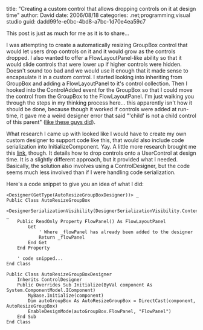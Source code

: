 
title: "Creating a custom control that allows dropping controls on it at design time"
author: David
date: 2006/08/18
categories: .net;programming;visual studio
guid: dadd99fe-e0bc-4bd8-a7bc-1d70e4ea59c7

This post is just as much for me as it is to share...

I was attempting to create a automatically resizing GroupBox control that would let users drop controls on it and it would grow as the controls dropped. I also wanted to offer a FlowLayoutPanel-like ability so that it would slide controls that were lower up if higher controls were hidden. Doesn't sound too bad and we would use it enough that it made sense to encapsulate it in a custom control. I started looking into inheriting from GroupBox and adding a FlowLayoutPanel to it's control collection. Then I hooked into the ControlAdded event for the GroupBox so that I could move the control from the GroupBox to the FlowLayoutPanel. I'm just walking you through the steps in my thinking process here... this apparently isn't how it should be done, because though it worked if controls were added at run-time, it gave me a weird designer error that said "'child' is not a child control of this parent" ([like these guys did](http://forums.microsoft.com/MSDN/ShowPost.aspx?PostID=155600&SiteID=1)).

What research I came up with looked like I would have to create my own custom designer to support code like this, that would also include code serialization into InitializeComponent. Yay. A little more research brought me this [link](http://blogs.msdn.com/subhagpo/archive/2005/03/21/399782.aspx), though. It details how to drop controls onto a UserControl at design time. It is a slightly different approach, but it provided what I needed. Basically, the solution also involves using a ControlDesigner, but the code seems much less involved than if I were handling code serialization.

Here's a code snippet to give you an idea of what I did:

    <Designer(GetType(AutoResizeGroupBoxDesigner))> _
    Public Class AutoResizeGroupBox
        <DesignerSerializationVisibility(DesignerSerializationVisibility.Content)> _
        Public ReadOnly Property FlowPanel() As FlowLayoutPanel
            Get
                ' Where _flowPanel has already been added to the designer
                Return _flowPanel
            End Get
        End Property

        ' code snipped...
    End Class

    Public Class AutoResizeGroupBoxDesigner
        Inherits ControlDesigner
        Public Overrides Sub Initialize(ByVal component As System.ComponentModel.IComponent)
            MyBase.Initialize(component)
            Dim autoGroupBox As AutoResizeGroupBox = DirectCast(component, AutoResizeGroupBox)
            EnableDesignMode(autoGroupBox.FlowPanel, "FlowPanel")
        End Sub
    End Class

